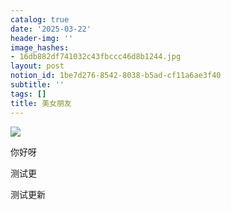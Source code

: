 ```yaml
---
catalog: true
date: '2025-03-22'
header-img: ''
image_hashes:
- 16db882df741032c43fbccc46d8b1244.jpg
layout: post
notion_id: 1be7d276-8542-8038-b5ad-cf11a6ae3f40
subtitle: ''
tags: []
title: 美女朋友
---
```


![](https://ajiao.eu.org/img/in-post/16db882df741032c43fbccc46d8b1244.jpg)


你好呀


测试更


测试更新